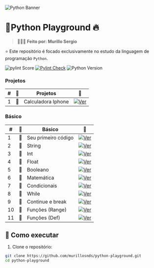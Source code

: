 ![Python Banner](https://res.cloudinary.com/dtjjgiitl/image/upload/q_auto:good,f_auto,fl_progressive/v1752179618/pwrt7boorh5sf3ddch7p.jpg)

# 📁Python Playground 🔥

> 👨🏻‍💻 **Feito por: Murillo Sergio**

⭐ Este repositório é focado exclusivamente no estudo da linguagem de programação `Python`.

![pylint Score](https://mperlet.github.io/pybadge/badges/10.svg)
[![Pylint Check](https://github.com/murillosnds/python-playground/actions/workflows/pylint.yml/badge.svg)](https://github.com/murillosnds/python-playground/actions/workflows/pylint.yml)
![Python Version](https://img.shields.io/badge/python-3.13-green)

### Projetos

| #   |  📁  | Projetos    | 🔗                                                                                                                                                                                                                  |
| --- | --- | ------------------- | ------------------------------------------------------------------------------------------------------------------------------------------------------------------------------------------------------------------- |
| 1   | 📄  | Calculadora Iphone      | [![Ver](https://img.shields.io/badge/VER-100000?style=for-the-badge&logo=VER&logoColor=white&labelColor=black&color=black)](https://github.com/murillosnds/python-playground/blob/main/Projetos/calculadora_iphone.py)                        |

### Básico

| #   |  📁  | Básico    | 🔗                                                                                                                                                                                                                  |
| --- | --- | ---------------------- | ------------------------------------------------------------------------------------------------------------------------------------------------------------------------------------------------------------------- |
| 1   | 📄  |Seu primeiro código | [![Ver](https://img.shields.io/badge/VER-100000?style=for-the-badge&logo=VER&logoColor=white&labelColor=black&color=black)](https://github.com/murillosnds/python-playground/blob/main/B%C3%A1sico/01_seu_primeiro_script.py)
| 2   | 📄  |String              | [![Ver](https://img.shields.io/badge/VER-100000?style=for-the-badge&logo=VER&logoColor=white&labelColor=black&color=black)](https://github.com/murillosnds/python-playground/blob/main/B%C3%A1sico/02_string.py)
| 3   | 📄  |Int                 | [![Ver](https://img.shields.io/badge/VER-100000?style=for-the-badge&logo=VER&logoColor=white&labelColor=black&color=black)](https://github.com/murillosnds/python-playground/blob/main/B%C3%A1sico/03_int.py)
| 4   | 📄  |Float               | [![Ver](https://img.shields.io/badge/VER-100000?style=for-the-badge&logo=VER&logoColor=white&labelColor=black&color=black)](https://github.com/murillosnds/python-playground/blob/main/B%C3%A1sico/04_float.py)
| 5   | 📄  |Booleano            | [![Ver](https://img.shields.io/badge/VER-100000?style=for-the-badge&logo=VER&logoColor=white&labelColor=black&color=black)](https://github.com/murillosnds/python-playground/blob/main/B%C3%A1sico/05_booleano.py)
| 6   | 📄  |Matemática          | [![Ver](https://img.shields.io/badge/VER-100000?style=for-the-badge&logo=VER&logoColor=white&labelColor=black&color=black)](https://github.com/murillosnds/python-playground/blob/main/B%C3%A1sico/06_matematica.py)
| 7   | 📄  |Condicionais        | [![Ver](https://img.shields.io/badge/VER-100000?style=for-the-badge&logo=VER&logoColor=white&labelColor=black&color=black)](https://github.com/murillosnds/python-playground/blob/main/B%C3%A1sico/07_condicionais.py)
| 8   | 📄  |While       | [![Ver](https://img.shields.io/badge/VER-100000?style=for-the-badge&logo=VER&logoColor=white&labelColor=black&color=black)](https://github.com/murillosnds/python-playground/blob/main/B%C3%A1sico/08_while.py)
| 9   | 📄  |Continue e break        | [![Ver](https://img.shields.io/badge/VER-100000?style=for-the-badge&logo=VER&logoColor=white&labelColor=black&color=black)](https://github.com/murillosnds/python-playground/blob/main/B%C3%A1sico/09_continue_e_break.py)
| 10   | 📄  |Funções (Range)       | [![Ver](https://img.shields.io/badge/VER-100000?style=for-the-badge&logo=VER&logoColor=white&labelColor=black&color=black)](https://github.com/murillosnds/python-playground/blob/main/B%C3%A1sico/10_funcoes_range.py)
| 11   | 📄  |Funções (Def)       | [![Ver](https://img.shields.io/badge/VER-100000?style=for-the-badge&logo=VER&logoColor=white&labelColor=black&color=black)](https://github.com/murillosnds/python-playground/blob/main/B%C3%A1sico/11_funcoes_def.py)

## 🚀 Como executar

1. Clone o repositório:

```bash
git clone https://github.com/murillosnds/python-playground.git
cd python-playground

